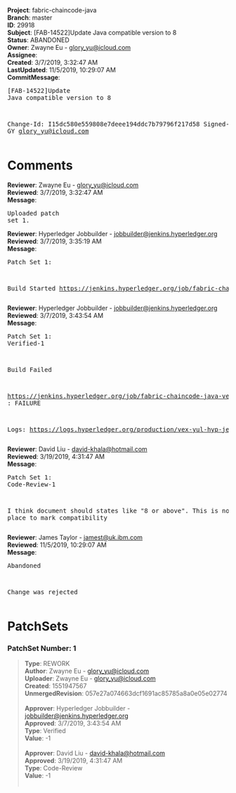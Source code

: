 <strong>Project</strong>: fabric-chaincode-java<br><strong>Branch</strong>: master<br><strong>ID</strong>: 29918<br><strong>Subject</strong>: [FAB-14522]Update Java compatible version to 8<br><strong>Status</strong>: ABANDONED<br><strong>Owner</strong>: Zwayne Eu - glory_yu@icloud.com<br><strong>Assignee</strong>:<br><strong>Created</strong>: 3/7/2019, 3:32:47 AM<br><strong>LastUpdated</strong>: 11/5/2019, 10:29:07 AM<br><strong>CommitMessage</strong>:<br><pre>[FAB-14522]Update Java compatible version to 8

Change-Id: I15dc580e559808e7deee194ddc7b79796f217d58
Signed-off-by: GY <glory_yu@icloud.com>
</pre><h1>Comments</h1><strong>Reviewer</strong>: Zwayne Eu - glory_yu@icloud.com<br><strong>Reviewed</strong>: 3/7/2019, 3:32:47 AM<br><strong>Message</strong>: <pre>Uploaded patch set 1.</pre><strong>Reviewer</strong>: Hyperledger Jobbuilder - jobbuilder@jenkins.hyperledger.org<br><strong>Reviewed</strong>: 3/7/2019, 3:35:19 AM<br><strong>Message</strong>: <pre>Patch Set 1:

Build Started https://jenkins.hyperledger.org/job/fabric-chaincode-java-verify-x86_64/60/</pre><strong>Reviewer</strong>: Hyperledger Jobbuilder - jobbuilder@jenkins.hyperledger.org<br><strong>Reviewed</strong>: 3/7/2019, 3:43:54 AM<br><strong>Message</strong>: <pre>Patch Set 1: Verified-1

Build Failed 

https://jenkins.hyperledger.org/job/fabric-chaincode-java-verify-x86_64/60/ : FAILURE

Logs: https://logs.hyperledger.org/production/vex-yul-hyp-jenkins-3/fabric-chaincode-java-verify-x86_64/60</pre><strong>Reviewer</strong>: David Liu - david-khala@hotmail.com<br><strong>Reviewed</strong>: 3/19/2019, 4:31:47 AM<br><strong>Message</strong>: <pre>Patch Set 1: Code-Review-1

I think document should states like "8 or above". This is not a good place to mark compatibility</pre><strong>Reviewer</strong>: James Taylor - jamest@uk.ibm.com<br><strong>Reviewed</strong>: 11/5/2019, 10:29:07 AM<br><strong>Message</strong>: <pre>Abandoned

Change was rejected</pre><h1>PatchSets</h1><h3>PatchSet Number: 1</h3><blockquote><strong>Type</strong>: REWORK<br><strong>Author</strong>: Zwayne Eu - glory_yu@icloud.com<br><strong>Uploader</strong>: Zwayne Eu - glory_yu@icloud.com<br><strong>Created</strong>: 1551947567<br><strong>UnmergedRevision</strong>: 057e27a074663dcf1691ac85785a8a0e05e02774<br><br><strong>Approver</strong>: Hyperledger Jobbuilder - jobbuilder@jenkins.hyperledger.org<br><strong>Approved</strong>: 3/7/2019, 3:43:54 AM<br><strong>Type</strong>: Verified<br><strong>Value</strong>: -1<br><br><strong>Approver</strong>: David Liu - david-khala@hotmail.com<br><strong>Approved</strong>: 3/19/2019, 4:31:47 AM<br><strong>Type</strong>: Code-Review<br><strong>Value</strong>: -1<br><br></blockquote>